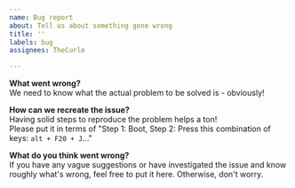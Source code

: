 ```yaml
---
name: Bug report
about: Tell us about something gone wrong
title: ''
labels: bug
assignees: TheCurle

---
```


**What went wrong?**  
We need to know what the actual problem to be solved is - obviously!

**How can we recreate the issue?**  
Having solid steps to reproduce the problem helps a ton!  
Please put it in terms of "Step 1: Boot, Step 2: Press this combination of keys: `alt + F20 + J`..."

**What do you think went wrong?**  
If you have any vague suggestions or have investigated the issue and know roughly what's wrong, feel free to put it here. Otherwise, don't worry.
